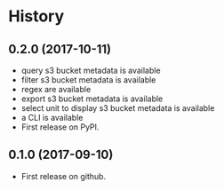 # History

0.2.0 (2017-10-11)
------------------

* query s3 bucket metadata is available
* filter s3 bucket metadata is available
* regex are available
* export s3 bucket metadata is available
* select unit to display s3 bucket metadata is available
* a CLI is available
* First release on PyPI.


0.1.0 (2017-09-10)
------------------

* First release on github.
